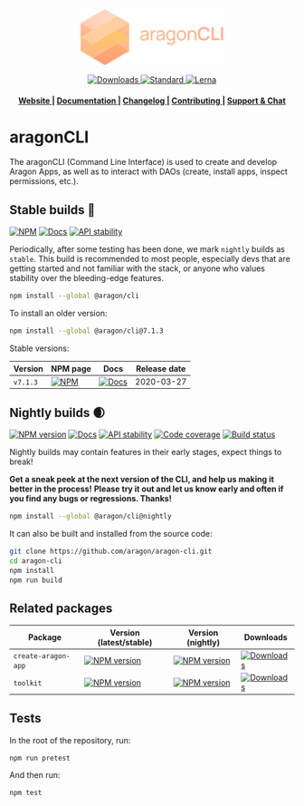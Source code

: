 <p align="center"><img width="50%" src="docs/assets/brand/aragoncli.svg"></p>

<div align="center">
  <!-- Downloads -->
  <a href="https://npmjs.org/package/@aragon/cli">
    <img src="https://img.shields.io/npm/dm/@aragon/cli.svg?style=flat-square"
      alt="Downloads" />
  </a>
  <!-- Standard -->
  <a href="https://standardjs.com">
    <img src="https://img.shields.io/badge/code%20style-standard-brightgreen.svg?style=flat-square"
      alt="Standard" />
  </a>
  <!-- Lerna -->
  <a href="https://lerna.js.org/">
    <img src="https://img.shields.io/badge/maintained%20with-lerna-blueviolet.svg?style=flat-square"
      alt="Lerna" />
  </a>
</div>

<div align="center">
  <h4>
    <a href="https://aragon.org">
      Website
    </a>
    <span> | </span>
    <a href="https://hack.aragon.org/docs/cli-intro.html">
      Documentation
    </a>
    <span> | </span>
    <a href="CHANGELOG.md">
      Changelog
    </a>
    <span> | </span>
    <a href="CONTRIBUTING.md">
      Contributing
    </a>
    <span> | </span>
    <a href="https://spectrum.chat/aragon">
      Support &amp; Chat
    </a>
  </h4>
</div>

# aragonCLI

The aragonCLI (Command Line Interface) is used to create and develop Aragon Apps, as well as to
interact with DAOs (create, install apps, inspect permissions, etc.).

## Stable builds 🌳

[![NPM][latest-stable-npm-badge]][npm-link]
[![Docs][latest-stable-docs-badge]][latest-stable-docs-link]
[![API stability][stability-stable-badge]][stability-docs-link]

Periodically, after some testing has been done, we mark `nightly` builds as `stable`.
This build is recommended to most people, especially devs that are getting started and not familiar
with the stack, or anyone who values stability over the bleeding-edge features.

```sh
npm install --global @aragon/cli
```

To install an older version:

```sh
npm install --global @aragon/cli@7.1.3
```

Stable versions:

| Version  | NPM page                              | Docs                                     | Release date |
| -------- | ------------------------------------- | ---------------------------------------- | ------------ |
| `v7.1.3` | [![NPM][713-npm-badge]][713-npm-link] | [![Docs][713-docs-badge]][713-docs-link] | 2020-03-27   |

[latest-stable-npm-badge]: https://img.shields.io/npm/v/@aragon/cli/stable.svg?style=flat-square
[latest-stable-docs-badge]: https://img.shields.io/badge/docs-latest%20stable-blue.svg?style=flat-square
[latest-stable-docs-link]: https://hack.aragon.org/docs/cli-intro.html
[713-npm-badge]: https://img.shields.io/badge/npm-v7.1.3-blue.svg?style=flat-square
[713-npm-link]: https://www.npmjs.com/package/@aragon/cli/v/7.1.3
[713-docs-badge]: https://img.shields.io/badge/docs-v7.1.3-blue.svg?style=flat-square
[713-docs-link]: https://github.com/aragon/aragon-cli/blob/v7.1.3/docs/Intro.md

## Nightly builds 🌒

[![NPM version][nightly-npm-badge]][npm-link]
[![Docs][nightly-docs-badge]][nightly-docs-link]
[![API stability][stability-experimental-badge]][stability-docs-link]
[![Code coverage][nightly-coverage-badge]][nightly-coverage-link]
[![Build status][nightly-build-badge]][nightly-build-link]

Nightly builds may contain features in their early stages, expect things to break!

**Get a sneak peek at the next version of the CLI, and help us making it better in the process!**
**Please try it out and let us know early and often if you find any bugs or regressions. Thanks!**

```sh
npm install --global @aragon/cli@nightly
```

It can also be built and installed from the source code:

```sh
git clone https://github.com/aragon/aragon-cli.git
cd aragon-cli
npm install
npm run build
```

[nightly-npm-badge]: https://img.shields.io/npm/v/@aragon/cli/nightly.svg?style=flat-square&color=blueviolet
[nightly-docs-badge]: https://img.shields.io/badge/docs-master-blue.svg?style=flat-square
[nightly-docs-link]: https://hack.aragon.org/docs/cli-intro.html
[nightly-coverage-badge]: https://img.shields.io/coveralls/aragon/aragon-cli.svg?style=flat-square
[nightly-coverage-link]: https://coveralls.io/github/aragon/aragon-cli
[nightly-build-badge]: https://img.shields.io/travis/aragon/aragon-cli/master.svg?style=flat-square
[nightly-build-link]: https://travis-ci.org/aragon/aragon-cli/branches
[npm-link]: https://npmjs.org/package/@aragon/cli
[stability-stable-badge]: https://img.shields.io/badge/stability-stable-brightgreen.svg?style=flat-square
[stability-experimental-badge]: https://img.shields.io/badge/stability-experimental-orange.svg?style=flat-square
[stability-docs-link]: https://nodejs.org/api/documentation.html#documentation_stability_index

## Related packages

| Package             | Version (latest/stable)                               | Version (nightly)                                             | Downloads                                                 |
| ------------------- | ----------------------------------------------------- | ------------------------------------------------------------- | --------------------------------------------------------- |
| `create-aragon-app` | [![NPM version][caa-npm-badge]][caa-npm-link]         | [![NPM version][caa-npm-badge-nightly]][caa-npm-link]         | [![Downloads][caa-downloads-badge]][caa-npm-link]         |
| `toolkit`           | [![NPM version][toolkit-npm-badge]][toolkit-npm-link] | [![NPM version][toolkit-npm-badge-nightly]][toolkit-npm-link] | [![Downloads][toolkit-downloads-badge]][toolkit-npm-link] |

[caa-npm-badge]: https://img.shields.io/npm/v/create-aragon-app/latest.svg?style=flat-square
[caa-npm-link]: https://npmjs.org/package/create-aragon-app
[caa-npm-badge-nightly]: https://img.shields.io/npm/v/create-aragon-app/nightly.svg?style=flat-square&color=blueviolet
[caa-downloads-badge]: https://img.shields.io/npm/dm/create-aragon-app.svg?style=flat-square
[toolkit-npm-badge]: https://img.shields.io/npm/v/@aragon/toolkit/latest.svg?style=flat-square
[toolkit-npm-link]: https://npmjs.org/package/@aragon/toolkit
[toolkit-npm-badge-nightly]: https://img.shields.io/npm/v/@aragon/toolkit/nightly.svg?style=flat-square&color=blueviolet
[toolkit-downloads-badge]: https://img.shields.io/npm/dm/@aragon/toolkit.svg?style=flat-square

## Tests

In the root of the repository, run:

```sh
npm run pretest
```

And then run:

```sh
npm test
```
